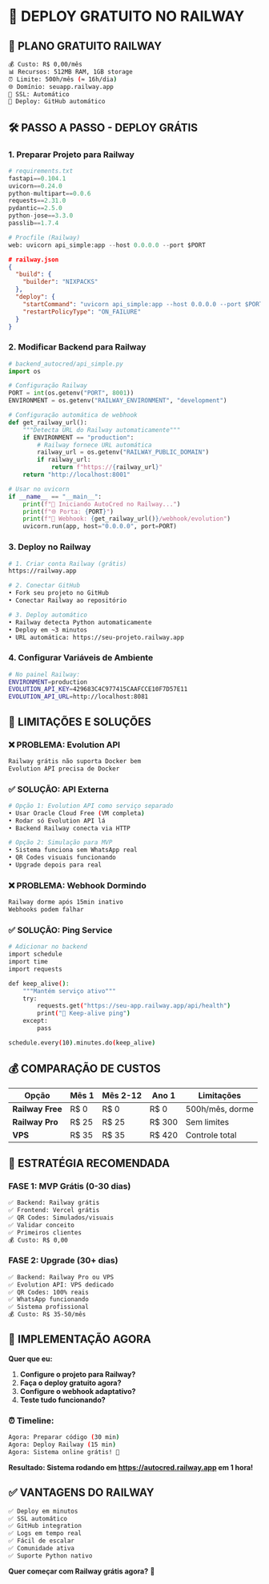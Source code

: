 # 🚀 DEPLOY GRATUITO NO RAILWAY

## 🎯 **PLANO GRATUITO RAILWAY**

```bash
💰 Custo: R$ 0,00/mês  
📊 Recursos: 512MB RAM, 1GB storage
⏰ Limite: 500h/mês (≈ 16h/dia)
🌐 Domínio: seuapp.railway.app
🔧 SSL: Automático
📱 Deploy: GitHub automático
```

## 🛠️ **PASSO A PASSO - DEPLOY GRÁTIS**

### **1. Preparar Projeto para Railway**

```python
# requirements.txt
fastapi==0.104.1
uvicorn==0.24.0
python-multipart==0.0.6
requests==2.31.0
pydantic==2.5.0
python-jose==3.3.0
passlib==1.7.4
```

```python
# Procfile (Railway)
web: uvicorn api_simple:app --host 0.0.0.0 --port $PORT
```

```json
# railway.json
{
  "build": {
    "builder": "NIXPACKS"
  },
  "deploy": {
    "startCommand": "uvicorn api_simple:app --host 0.0.0.0 --port $PORT",
    "restartPolicyType": "ON_FAILURE"
  }
}
```

### **2. Modificar Backend para Railway**

```python
# backend_autocred/api_simple.py
import os

# Configuração Railway
PORT = int(os.getenv("PORT", 8001))
ENVIRONMENT = os.getenv("RAILWAY_ENVIRONMENT", "development")

# Configuração automática de webhook
def get_railway_url():
    """Detecta URL do Railway automaticamente"""
    if ENVIRONMENT == "production":
        # Railway fornece URL automática
        railway_url = os.getenv("RAILWAY_PUBLIC_DOMAIN")
        if railway_url:
            return f"https://{railway_url}"
    return "http://localhost:8001"

# Usar no uvicorn
if __name__ == "__main__":
    print(f"🚀 Iniciando AutoCred no Railway...")
    print(f"🌐 Porta: {PORT}")
    print(f"🔗 Webhook: {get_railway_url()}/webhook/evolution")
    uvicorn.run(app, host="0.0.0.0", port=PORT)
```

### **3. Deploy no Railway**

```bash
# 1. Criar conta Railway (grátis)
https://railway.app

# 2. Conectar GitHub
• Fork seu projeto no GitHub
• Conectar Railway ao repositório

# 3. Deploy automático
• Railway detecta Python automaticamente
• Deploy em ~3 minutos
• URL automática: https://seu-projeto.railway.app
```

### **4. Configurar Variáveis de Ambiente**

```bash
# No painel Railway:
ENVIRONMENT=production
EVOLUTION_API_KEY=429683C4C977415CAAFCCE10F7D57E11
EVOLUTION_API_URL=http://localhost:8081
```

## 🔧 **LIMITAÇÕES E SOLUÇÕES**

### **❌ PROBLEMA: Evolution API**
```bash
Railway grátis não suporta Docker bem
Evolution API precisa de Docker
```

### **✅ SOLUÇÃO: API Externa**
```bash
# Opção 1: Evolution API como serviço separado
• Usar Oracle Cloud Free (VM completa)
• Rodar só Evolution API lá
• Backend Railway conecta via HTTP

# Opção 2: Simulação para MVP
• Sistema funciona sem WhatsApp real
• QR Codes visuais funcionando
• Upgrade depois para real
```

### **❌ PROBLEMA: Webhook Dormindo**
```bash
Railway dorme após 15min inativo
Webhooks podem falhar
```

### **✅ SOLUÇÃO: Ping Service**
```bash
# Adicionar no backend
import schedule
import time
import requests

def keep_alive():
    """Mantém serviço ativo"""
    try:
        requests.get("https://seu-app.railway.app/api/health")
        print("🔄 Keep-alive ping")
    except:
        pass

schedule.every(10).minutes.do(keep_alive)
```

## 💰 **COMPARAÇÃO DE CUSTOS**

| Opção | Mês 1 | Mês 2-12 | Ano 1 | Limitações |
|-------|-------|----------|-------|------------|
| **Railway Free** | R$ 0 | R$ 0 | R$ 0 | 500h/mês, dorme |
| **Railway Pro** | R$ 25 | R$ 25 | R$ 300 | Sem limites |
| **VPS** | R$ 35 | R$ 35 | R$ 420 | Controle total |

## 🎯 **ESTRATÉGIA RECOMENDADA**

### **FASE 1: MVP Grátis (0-30 dias)**
```bash
✅ Backend: Railway grátis
✅ Frontend: Vercel grátis  
✅ QR Codes: Simulados/visuais
✅ Validar conceito
✅ Primeiros clientes
💰 Custo: R$ 0,00
```

### **FASE 2: Upgrade (30+ dias)**
```bash
✅ Backend: Railway Pro ou VPS
✅ Evolution API: VPS dedicado
✅ QR Codes: 100% reais
✅ WhatsApp funcionando
✅ Sistema profissional
💰 Custo: R$ 35-50/mês
```

## 🚀 **IMPLEMENTAÇÃO AGORA**

**Quer que eu:**

1. **Configure o projeto para Railway?**
2. **Faça o deploy gratuito agora?**
3. **Configure o webhook adaptativo?**
4. **Teste tudo funcionando?**

### **⏰ Timeline:**
```bash
Agora: Preparar código (30 min)
Agora: Deploy Railway (15 min)
Agora: Sistema online grátis! 🎉
```

**Resultado: Sistema rodando em https://autocred.railway.app em 1 hora!**

## ✅ **VANTAGENS DO RAILWAY**

```bash
✅ Deploy em minutos
✅ SSL automático
✅ GitHub integration
✅ Logs em tempo real
✅ Fácil de escalar
✅ Comunidade ativa
✅ Suporte Python nativo
```

**Quer começar com Railway grátis agora?** 🚀 